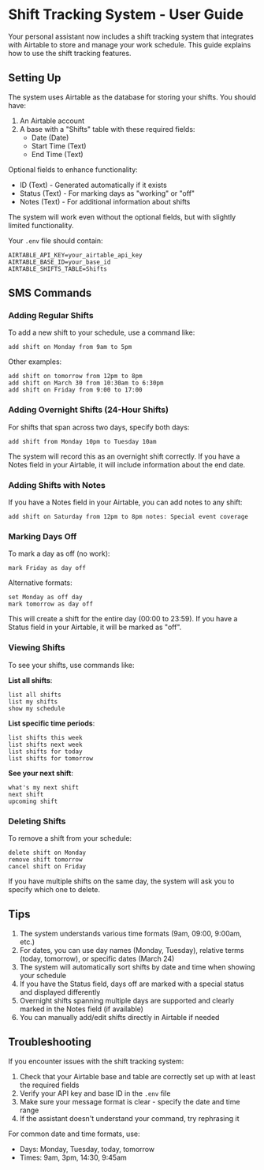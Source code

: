 # Shift Tracking System - User Guide

Your personal assistant now includes a shift tracking system that integrates with Airtable to store and manage your work schedule. This guide explains how to use the shift tracking features.

## Setting Up

The system uses Airtable as the database for storing your shifts. You should have:

1. An Airtable account
2. A base with a "Shifts" table with these required fields:
   - Date (Date)
   - Start Time (Text)
   - End Time (Text)

Optional fields to enhance functionality:
   - ID (Text) - Generated automatically if it exists
   - Status (Text) - For marking days as "working" or "off"
   - Notes (Text) - For additional information about shifts

The system will work even without the optional fields, but with slightly limited functionality.

Your `.env` file should contain:
```
AIRTABLE_API_KEY=your_airtable_api_key
AIRTABLE_BASE_ID=your_base_id
AIRTABLE_SHIFTS_TABLE=Shifts
```

## SMS Commands

### Adding Regular Shifts

To add a new shift to your schedule, use a command like:

```
add shift on Monday from 9am to 5pm
```

Other examples:
```
add shift on tomorrow from 12pm to 8pm
add shift on March 30 from 10:30am to 6:30pm
add shift on Friday from 9:00 to 17:00
```

### Adding Overnight Shifts (24-Hour Shifts)

For shifts that span across two days, specify both days:

```
add shift from Monday 10pm to Tuesday 10am
```

The system will record this as an overnight shift correctly. If you have a Notes field in your Airtable, it will include information about the end date.

### Adding Shifts with Notes

If you have a Notes field in your Airtable, you can add notes to any shift:

```
add shift on Saturday from 12pm to 8pm notes: Special event coverage
```

### Marking Days Off

To mark a day as off (no work):

```
mark Friday as day off
```

Alternative formats:
```
set Monday as off day
mark tomorrow as day off
```

This will create a shift for the entire day (00:00 to 23:59). If you have a Status field in your Airtable, it will be marked as "off".

### Viewing Shifts

To see your shifts, use commands like:

**List all shifts**:
```
list all shifts
list my shifts
show my schedule
```

**List specific time periods**:
```
list shifts this week
list shifts next week
list shifts for today
list shifts for tomorrow
```

**See your next shift**:
```
what's my next shift
next shift
upcoming shift
```

### Deleting Shifts

To remove a shift from your schedule:

```
delete shift on Monday
remove shift tomorrow
cancel shift on Friday
```

If you have multiple shifts on the same day, the system will ask you to specify which one to delete.

## Tips

1. The system understands various time formats (9am, 09:00, 9:00am, etc.)
2. For dates, you can use day names (Monday, Tuesday), relative terms (today, tomorrow), or specific dates (March 24)
3. The system will automatically sort shifts by date and time when showing your schedule
4. If you have the Status field, days off are marked with a special status and displayed differently
5. Overnight shifts spanning multiple days are supported and clearly marked in the Notes field (if available)
6. You can manually add/edit shifts directly in Airtable if needed

## Troubleshooting

If you encounter issues with the shift tracking system:

1. Check that your Airtable base and table are correctly set up with at least the required fields
2. Verify your API key and base ID in the `.env` file
3. Make sure your message format is clear - specify the date and time range
4. If the assistant doesn't understand your command, try rephrasing it

For common date and time formats, use:
- Days: Monday, Tuesday, today, tomorrow
- Times: 9am, 3pm, 14:30, 9:45am 